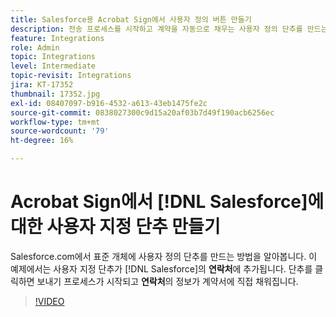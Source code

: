 ```yaml
---
title: Salesforce용 Acrobat Sign에서 사용자 정의 버튼 만들기
description: 전송 프로세스를 시작하고 계약을 자동으로 채우는 사용자 정의 단추를 만드는 방법을 알아보십시오
feature: Integrations
role: Admin
topic: Integrations
level: Intermediate
topic-revisit: Integrations
jira: KT-17352
thumbnail: 17352.jpg
exl-id: 08407097-b916-4532-a613-43eb1475fe2c
source-git-commit: 0838027300c9d15a20af03b7d49f190acb6256ec
workflow-type: tm+mt
source-wordcount: '79'
ht-degree: 16%

---
```


# Acrobat Sign에서 [!DNL Salesforce]에 대한 사용자 지정 단추 만들기

Salesforce.com에서 표준 개체에 사용자 정의 단추를 만드는 방법을 알아봅니다. 이 예제에서는 사용자 지정 단추가 [!DNL Salesforce]의 **연락처**&#x200B;에 추가됩니다. 단추를 클릭하면 보내기 프로세스가 시작되고 **연락처**&#x200B;의 정보가 계약서에 직접 채워집니다.

>[!VIDEO](https://video.tv.adobe.com/v/17352?quality=12&learn=on&hidetitle=true)
